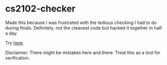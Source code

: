 # cs2102-checker

Made this because I was frustrated with the tedious checking I had to do during finals.
Definitely, not the cleanest code but hacked it together in half a day.

Try [here](https://cs2102-checker.streamlit.app/).

Disclaimer: There might be mistakes here and there. Treat this as a tool for verification.
